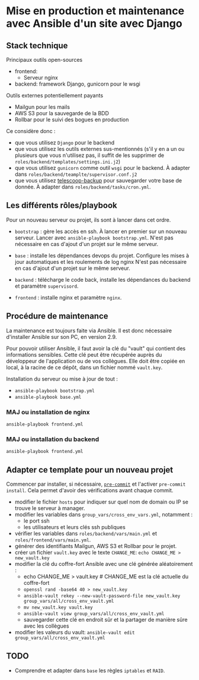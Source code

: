 
# Mise en production et maintenance avec Ansible d'un site avec Django

## Stack technique

Principaux outils open-sources

- frontend:
  - Serveur nginx
- backend: framework Django, gunicorn pour le wsgi

Outils externes potentiellement payants

- Mailgun pour les mails
- AWS S3 pour la sauvegarde de la BDD
- Rollbar pour le suivi des bogues en production

Ce considère donc :

- que vous utilisez `Django` pour le backend
- que vous utilisez les outils externes sus-mentionnés (s'il y en a
  un ou plusieurs que vous n'utilisez pas, il suffit de les supprimer de
  `roles/backend/templates/settings.ini.j2`)
- que vous utilisez `gunicorn` comme outil `wsgi` pour le backend. À adapter
  dans `roles/backend/teamplte/supervisor.conf.j2`
- que vous utilisez
  [telescoop-backup](https://gitlab.com/telescoop-public/django-apps/telescoop-backup)
  pour sauvegarder votre base de donnée. À adapter dans `roles/backend/tasks/cron.yml`.

## Les différents rôles/playbook

Pour un nouveau serveur ou projet, ils sont à lancer dans cet ordre.

- `bootstrap` : gère les accès en ssh. À lancer en premier sur un nouveau serveur.
  Lancer avec `ansible-playbook bootstrap.yml`.
  N'est pas nécessaire en cas d'ajout d'un projet sur le même serveur.

- `base` : installe les dépendances devops du projet. Configure les mises à jour
  automatiques et les roulements de log nginx
  N'est pas nécessaire en cas d'ajout d'un projet sur le même serveur.

- `backend` : télécharge le code back, installe les dépendances du backend et paramètre
  `supervisord`.

- `frontend` : installe nginx et paramètre `nginx`.

## Procédure de maintenance

La maintenance est toujours faite via Ansible. Il est donc
nécessaire d'installer Ansible sur son PC, en version 2.9.

Pour pouvoir utiliser Ansible, il faut avoir la clé du
"vault" qui contient des informations sensibles.
Cette clé peut être récupérée auprès du développeur de l'application ou
de vos collègues.
Elle doit être copiée en local, à la racine de ce dépôt, dans un fichier
nommé `vault.key`.

Installation du serveur ou mise à jour de tout :

- `ansible-playbook bootstrap.yml`
- `ansible-playbook base.yml`

### MAJ ou installation de nginx

`ansible-playbook frontend.yml`

### MAJ ou installation du backend

`ansible-playbook frontend.yml`

## Adapter ce template pour un nouveau projet

Commencer par installer, si nécessaire, [`pre-commit`](https://pre-commit.com/)
et l'activer `pre-commit install`. Cela permet d'avoir des vérifications avant
chaque commit.

- modifier le fichier `hosts` pour indiquer sur quel nom de domain ou IP se trouve
  le serveur à manager.
- modifier les variables dans `group_vars/cross_env_vars.yml`, notamment :
  - le port ssh
  - les utilisateurs et leurs clés ssh publiques
- vérifier les variables dans `roles/backend/vars/main.yml` et `roles/frontend/vars/main.yml`.
- générer des identifiants Mailgun, AWS S3 et Rollbar pour le projet.
- créer un fichier `vault.key` avec le texte `CHANGE_ME`: `echo CHANGE_ME > new_vault.key`
- modifier la clé du coffre-fort Ansible avec une clé générée aléatoirement :
  - echo CHANGE_ME > vault.key  # CHANGE_ME est la clé actuelle du coffre-fort
  - `openssl rand -base64 40 > new_vault.key`
  - `ansible-vault rekey --new-vault-password-file new_vault.key  group_vars/all/cross_env_vault.yml`
  - `mv new_vault.key vault.key`
  - `ansible-vault view group_vars/all/cross_env_vault.yml`
  - sauvegarder cette clé en endroit sûr et la partager de manière sûre
    avec les collègues
- modifier les valeurs du vault: `ansible-vault edit group_vars/all/cross_env_vault.yml`

## TODO

- Comprendre et adapter dans `base` les règles `iptables` et `RAID`.
